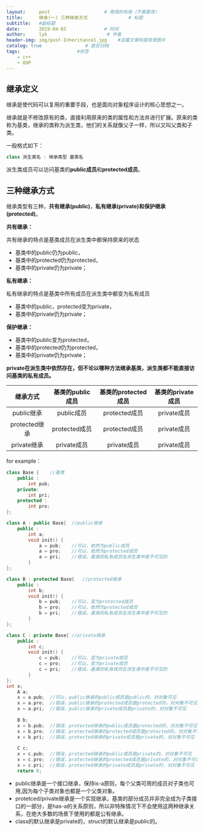 ```yaml
---
layout:     post                    # 使用的布局（不需要改）
title:      继承(一) 三种继承方式               # 标题 
subtitle:   #副标题
date:       2019-04-03              # 时间
author:     lyk                      # 作者
header-img: img/post-Inheritance1.jpg    #这篇文章标题背景图片
catalog: true                # 是否归档
tags:                     #标签
    - c++
    - OOP
---
```

## 继承定义
继承是使代码可以复用的重要手段，也是面向对象程序设计的核心思想之一。

继承就是不修改原有的类，直接利用原来的类的属性和方法并进行扩展。原来的类称为基类，继承的类称为派生类，他们的关系就像父子一样，所以又叫父类和子类。

一般格式如下：
```cpp
class 派生类名 : 继承类型 基类名
```
派生类成员可以访问基类的**public成员**和**protected成员**。
## 三种继承方式
继承类型有三种，**共有继承(public)**，**私有继承(private)**和**保护继承(protected)**。

**共有继承：**

共有继承的特点是基类成员在派生类中都保持原来的状态
- 基类中的public仍为public，
- 基类中的protected仍为protected，
- 基类中的private仍为private；


**私有继承：**

私有继承的特点是基类中所有成员在派生类中都变为私有成员
- 基类中的public，protected变为private，
- 基类中的private仍为private；

**保护继承：**
- 基类中的public变为protected，
- 基类中的protected仍为protected，
- 基类中的private仍为private；

**private在派生类中依然存在，但不论以哪种方法继承基类，派生类都不能直接访问基类的私有成员。**

继承方式 | 基类的public成员|基类的protected成员|基类的private成员
:-:|:-:|:-:|:-:|
public继承|public成员|protected成员|private成员
protected继承|protected成员|protected成员|private成员
private继承|private成员|private成员|private成员

for example：
```cpp
class Base {	//基类 
	public :
		int pub;
	private:
		int pri;
	protected :
		int pro;
};

class A : public Base{	//public继承 
	public :
		int a;
		void init() {
			a = pub;	//可以，依然为public成员 
			a = pro;	//可以，依然为protected成员 
			a = pri;	//错误，基类的私有成员在派生类中是不可见的 
		}
}; 

class B : protected Base{	//protected继承 
	public :
		int b;
		void init() {
			b = pub;	//可以，变为protected成员 
			b = pro;	//可以，依然为protected成员 
			b = pri;	//错误，基类的私有成员在派生类中是不可见的 
		}
}; 

class C : private Base{	//private继承 
	public :
		int c;
		void init() {
			c = pub;	//可以，变为private成员 
			c = pro;	//可以，变为private成员 
			c = pri;	//错误，基类的私有成员在派生类中是不可见的 
		}
}; 
int x;
	A a;
	x = a.pub;	//可以，public继承的public成员是public的，对对象可见 
	x = a.pro;	//错误，public继承的protected成员是protected的，对对象不可见 
	x = a.pri;	//错误，public继承的private成员是private的，对对象不可见
	
	B b;
	x = b.pub;	//错误，protected继承的public成员是protected的，对对象不可见
	x = b.pro;	//错误，protected继承的protected成员是protected的，对对象不可见
	x = b.pri;	//错误，protected继承的private成员是private的，对对象不可见
	
	C c;
	x = c.pub;	//错误，protected继承的public成员是private的，对对象不可见
	x = c.pro;	//错误，protected继承的protected成员是private的，对对象不可见
	x = c.pri;	//错误，protected继承的private成员是private的，对对象不可见
	return 0;
```
- public继承是一个接口继承，保持is-a原则，每个父类可用的成员对子类也可用,因为每个子类对象也都是一个父类对象。
- protetced/private继承是一个实现继承，基类的部分成员并非完全成为子类接口的一部分，是has-a的关系原则，所以非特殊情况下不会使用这两种继承关系，在绝大多数的场景下使用的都是公有继承。
- class的默认继承是private的，struct的默认继承是public的。
